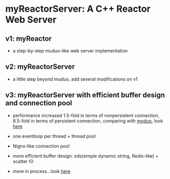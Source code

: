 # myReactorServer: A C++ Reactor Web Server

## v1: myReactor
* a step-by-step muduo-like web server implementation 

## v2: myReactorServer
* a little step beyond muduo, add several modifications on v1 

## v3: myReactorServer with efficient buffer design and connection pool
* performance increased 1.5-fold in terms of nonpersistent connection, 8.5-fold in terms of persistent connection, comparing with [moduo](https://github.com/chenshuo/muduo), look [here](https://github.com/ChyauAng/myReactorServer/blob/master/v3性能改进评估.md)

* one eventloop per thread + thread pool
* Nignx-like connection pool
* more efficient buffer design: sds(simple dynamic string, Redis-like) + scatter IO
* more in process...look [here](https://github.com/ChyauAng/myReactorServer/blob/master/v3性能优化.md)
